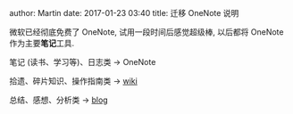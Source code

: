 author: Martin
date: 2017-01-23 03:40
title: 迁移 OneNote 说明

微软已经彻底免费了 OneNote, 试用一段时间后感觉超级棒, 以后都将 OneNote 作为主要**笔记**工具.

笔记 (读书、学习等)、日志类 \-\> OneNote

拾遗、碎片知识、操作指南类 \-\> [wiki](http://wiki.smallcpp.cn)

总结、感想、分析类 \-\> [blog](http://blog.smallcpp.cn)
